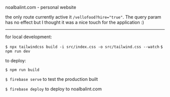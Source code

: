 noalbalint.com - personal website

the only route currently active it `/vellofood?hire="true"`. The query param has no effect but I thought it was a nice touch for the application :)

-----

for local development:

`$ npx tailwindcss build -i src/index.css -o src/tailwind.css --watch`
`$ npm run dev`

to deploy:

`$ npm run build`

`$ firebase serve` to test the production built

`$ firebase deploy` to deploy to noalbalint.com

